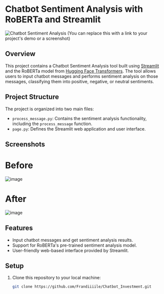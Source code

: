 # Chatbot Sentiment Analysis with RoBERTa and Streamlit

![Chatbot Sentiment Analysis](demo.gif) (You can replace this with a link to your project's demo or a screenshot)

## Overview

This project contains a Chatbot Sentiment Analysis tool built using [Streamlit](https://streamlit.io/) and the RoBERTa model from [Hugging Face Transformers](https://huggingface.co/transformers/). The tool allows users to input chatbot messages and performs sentiment analysis on those messages, classifying them into positive, negative, or neutral sentiments.

## Project Structure

The project is organized into two main files:

- `process_message.py`: Contains the sentiment analysis functionality, including the `process_message` function.
- `page.py`: Defines the Streamlit web application and user interface.

## Screenshots 
# Before 
![image](https://github.com/Frandiiile/Chatbot_Investment/assets/95171284/8863c4ee-9fc7-4159-8fb6-5274a3ccec03)

# After

![image](https://github.com/Frandiiile/Chatbot_Investment/assets/95171284/cd912aa3-1552-4774-83d1-6375b4ac4710)



## Features

- Input chatbot messages and get sentiment analysis results.
- Support for RoBERTa's pre-trained sentiment analysis model.
- User-friendly web-based interface provided by Streamlit.

## Setup

1. Clone this repository to your local machine:

   ```bash
   git clone https://github.com/Frandiiiile/Chatbot_Investment.git
